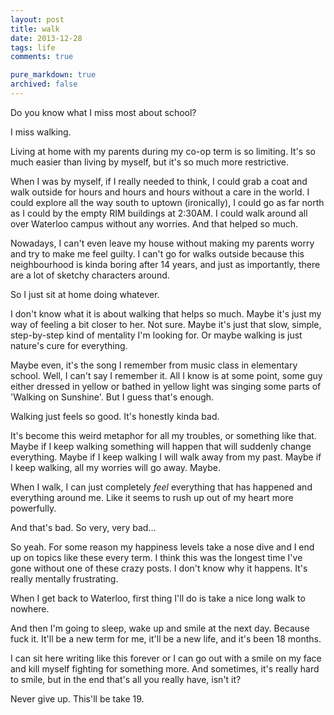 ```yaml
---
layout: post
title: walk
date: 2013-12-28
tags: life
comments: true

pure_markdown: true
archived: false
---
```


Do you know what I miss most about school? 

I miss walking.

Living at home with my parents during my co-op term is so limiting. It's so much easier than living by myself, but it's so much more restrictive. 

When I was by myself, if I really needed to think, I could grab a coat and walk outside for hours and hours and hours without a care in the world. I could explore all the way south to uptown (ironically), I could go as far north as I could by the empty RIM buildings at 2:30AM. I could walk around all over Waterloo campus without any worries. And that helped so much.

Nowadays, I can't even leave my house without making my parents worry and try to make me feel guilty. I can't go for walks outside because this neighbourhood is kinda boring after 14 years, and just as importantly, there are a lot of sketchy characters around. 

So I just sit at home doing whatever.


I don't know what it is about walking that helps so much. Maybe it's just my way of feeling a bit closer to her. Not sure. Maybe it's just that slow, simple, step-by-step kind of mentality I'm looking for. Or maybe walking is just nature's cure for everything.

Maybe even, it's the song I remember from music class in elementary school. Well, I can't say I remember it. All I know is at some point, some guy either dressed in yellow or bathed in yellow light was singing some parts of 'Walking on Sunshine'. But I guess that's enough.

Walking just feels so good. It's honestly kinda bad. 

It's become this weird metaphor for all my troubles, or something like that. Maybe if I keep walking something will happen that will suddenly change everything. Maybe if I keep walking I will walk away from my past. Maybe if I keep walking, all my worries will go away. Maybe. 

When I walk, I can just completely *feel* everything that has happened and everything around me. Like it seems to rush up out of my heart more powerfully.

And that's bad. So very, very bad...

So yeah. For some reason my happiness levels take a nose dive and I end up on topics like these every term. I think this was the longest time I've gone without one of these crazy posts. I don't know why it happens. It's really mentally frustrating. 

When I get back to Waterloo, first thing I'll do is take a nice long walk to nowhere.

And then I'm going to sleep, wake up and smile at the next day. Because fuck it. It'll be a new term for me, it'll be a new life, and it's been 18 months. 

I can sit here writing like this forever or I can go out with a smile on my face and kill myself fighting for something more. And sometimes, it's really hard to smile, but in the end that's all you really have, isn't it?

Never give up. This'll be take 19.